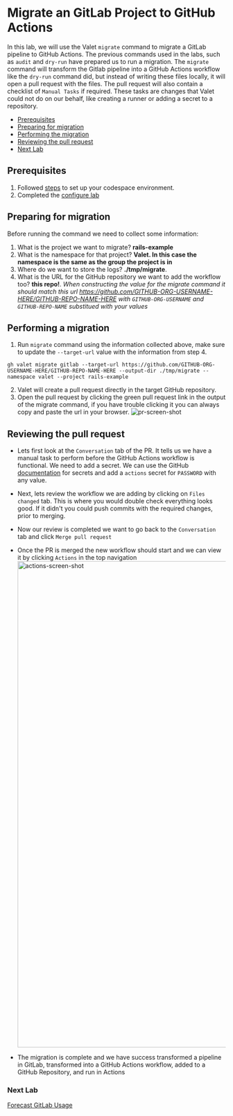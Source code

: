 # Migrate an GitLab Project to GitHub Actions 
In this lab, we will use the Valet `migrate` command to migrate a GitLab pipeline to GitHub Actions. 
The previous commands used in the labs, such as `audit` and `dry-run` have prepared us to run a migration.
The `migrate` command will transform the Gitlab pipeline into a GitHub Actions workflow like the `dry-run` command did, but instead of writing these files locally, it will open a pull request with the files. 
The pull request will also contain a checklist of `Manual Tasks` if required. These tasks are changes that Valet could not do on our behalf, like creating a runner or adding a secret to a repository.

- [Prerequisites](#prerequisites)
- [Preparing for migration](#preparing-for-migration)
- [Performing the migration](#performing-a-migration)
- [Reviewing the pull request](#reviewing-the-pull-request)
- [Next Lab](#next-lab)

## Prerequisites
1. Followed [steps](../gitlab#readme) to set up your codespace environment.
2. Completed the [configure lab](../gitlab/valet-configure-lab.md)

## Preparing for migration
Before running the command we need to collect some information:
  1. What is the project we want to migrate? __rails-example__
  2. What is the namespace for that project? __Valet.  In this case the namespace is the same as the group the project is in__
  3. Where do we want to store the logs? __./tmp/migrate__. 
  4. What is the URL for the GitHub repository we want to add the workflow too? __this repo!__. *When constructing the value for the migrate command it should match this url https://github.com/GITHUB-ORG-USERNAME-HERE/GITHUB-REPO-NAME-HERE with `GITHUB-ORG-USERNAME` and `GITHUB-REPO-NAME` substitued with your values*

## Performing a migration
1. Run `migrate` command using the information collected above, make sure to update the `--target-url` value with the information from step 4.
```
gh valet migrate gitlab --target-url https://github.com/GITHUB-ORG-USERNAME-HERE/GITHUB-REPO-NAME-HERE --output-dir ./tmp/migrate --namespace valet --project rails-example
```
2. Valet will create a pull request directly in the target GitHub repository.
3. Open the pull request by clicking the green pull request link in the output of the migrate command, if you have trouble clicking it you can always copy and paste the url in your browser.
  ![pr-screen-shot](https://user-images.githubusercontent.com/18723510/184953133-9bafd9a1-c3f0-40b3-8414-f23cea698c8e.png)

## Reviewing the pull request
- Lets first look at the `Conversation` tab of the PR. It tells us we have a manual task to perform before the GitHub Actions workflow is functional.  We need to add a secret. We can use the GitHub [documentation](https://docs.github.com/en/actions/security-guides/encrypted-secrets#creating-encrypted-secrets-for-a-repository) for secrets and add a `actions` secret for `PASSWORD` with any value. 

- Next, lets review the workflow we are adding by clicking on `Files changed` tab. This is where you would double check everything looks good. If it didn't you could push commits with the required changes, prior to merging. 
- Now our review is completed we want to go back to the `Conversation` tab and click `Merge pull request`
- Once the PR is merged the new workflow should start and we can view it by clicking `Actions` in the top navigation
  <img width="1119" alt="actions-screen-shot" src="https://user-images.githubusercontent.com/18723510/184960870-590b1a28-422f-4350-9ec0-0423bf7ad445.png">
- The migration is complete and we have success transformed a pipeline in GitLab, transformed into a GitHub Actions workflow, added to a GitHub Repository, and run in Actions

### Next Lab
[Forecast GitLab Usage](../gitlab/valet-forecast-lab.md)

